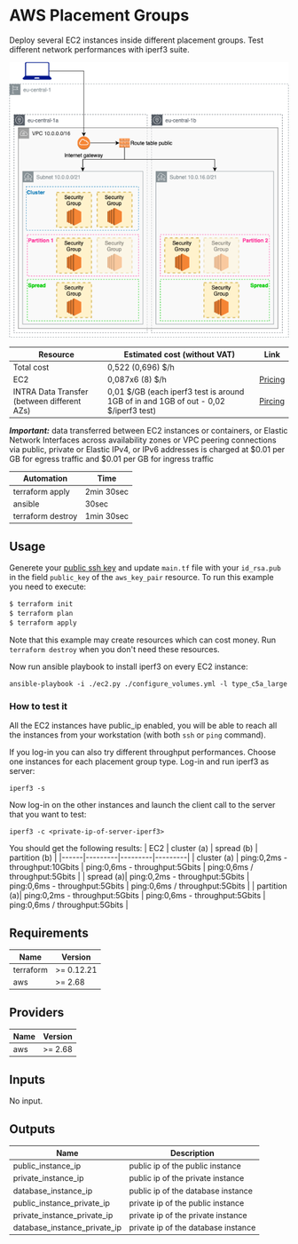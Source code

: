 # AWS Placement Groups

Deploy several EC2 instances inside different placement groups. Test different network performances with iperf3 suite.

 ![appview](./images/PGarchitecture.png)

 | Resource | Estimated cost (without VAT) | Link |
 |------|---------|---------|
 | Total cost | 0,522 (0,696) $/h | |
 | EC2 | 0,087x6 (8) $/h | [Pricing](https://aws.amazon.com/ec2/pricing/on-demand/) |
 | INTRA Data Transfer (between different AZs) | 0,01 $/GB (each iperf3 test is around 1GB of in and 1GB of out - 0,02 $/iperf3 test) | [Pircing](https://medium.com/@mulupuru/your-comprehensive-guide-to-understanding-aws-data-transfer-costs-f5c8241d65ed) |


***Important:*** data transferred between EC2 instances or containers, or Elastic Network Interfaces across availability zones or VPC peering connections via public, private or Elastic IPv4, or IPv6 addresses is charged at $0.01 per GB for egress traffic and $0.01 per GB for ingress traffic

 | Automation | Time |
 |------|---------|
 | terraform apply | 2min 30sec |
 | ansible | 30sec |
 | terraform destroy | 1min 30sec |

## Usage

Generete your [public ssh key](https://www.ssh.com/ssh/keygen/) and update `main.tf` file with your `id_rsa.pub` in the field `public_key` of the `aws_key_pair` resource.
To run this example you need to execute:

```bash
$ terraform init
$ terraform plan
$ terraform apply
```

Note that this example may create resources which can cost money. Run `terraform destroy` when you don't need these resources.

Now run ansible playbook to install iperf3 on every EC2 instance:
```
ansible-playbook -i ./ec2.py ./configure_volumes.yml -l type_c5a_large
```

### How to test it

All the EC2 instances have public_ip enabled, you will be able to reach all the instances from your workstation (with both `ssh` or `ping` command).

If you log-in you can also try different throughput performances.
Choose one instances for each placement group type. Log-in and run iperf3 as server:
```
iperf3 -s
```

Now log-in on the other instances and launch the client call to the server that you want to test:
```
iperf3 -c <private-ip-of-server-iperf3>
```
You should get the following results:
| EC2 | cluster (a) | spread (b) | partition (b) |
|------|---------|---------|---------|
| cluster (a) | ping:0,2ms - throughput:10Gbits | ping:0,6ms - throughput:5Gbits | ping:0,6ms / throughput:5Gbits |
| spread (a)| ping:0,2ms - throughput:5Gbits | ping:0,6ms - throughput:5Gbits | ping:0,6ms / throughput:5Gbits |
| partition (a)| ping:0,2ms - throughput:5Gbits | ping:0,6ms - throughput:5Gbits | ping:0,6ms / throughput:5Gbits |

<!-- BEGINNING OF PRE-COMMIT-TERRAFORM DOCS HOOK -->
## Requirements

| Name | Version |
|------|---------|
| terraform | >= 0.12.21 |
| aws | >= 2.68 |

## Providers

| Name | Version |
|------|---------|
| aws | >= 2.68 |

## Inputs

No input.

## Outputs

| Name | Description |
|------|-------------|
| public_instance_ip | public ip of the public instance |
| private_instance_ip | public ip of the private instance |
| database_instance_ip | public ip of the database instance |
| public_instance_private_ip | private ip of the public instance |
| private_instance_private_ip | private ip of the private instance |
| database_instance_private_ip | private ip of the database instance |

<!-- END OF PRE-COMMIT-TERRAFORM DOCS HOOK -->
